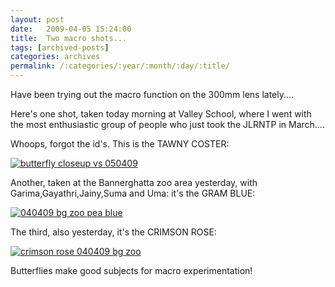 ```yaml
---
layout: post
date:	2009-04-05 15:24:00
title:  Two macro shots...
tags: [archived-posts]
categories: archives
permalink: /:categories/:year/:month/:day/:title/
---
```

Have been trying out the macro function on the 300mm lens lately....

Here's one shot, taken today morning at Valley School, where I went with the most enthusiastic group of people who just took the JLRNTP in March....

Whoops, forgot the id's. This is the TAWNY COSTER:

<a href="http://s297.photobucket.com/albums/mm205/depontis/?action=view&current=IMG_7218.jpg" target="_blank"><img src="http://i297.photobucket.com/albums/mm205/depontis/IMG_7218.jpg" border="0" alt="butterfly closeup vs 050409"></a>


Another, taken at the Bannerghatta zoo area yesterday, with Garima,Gayathri,Jainy,Suma and Uma: it's the GRAM BLUE:


<a href="http://s297.photobucket.com/albums/mm205/depontis/?action=view&current=IMG_7171.jpg" target="_blank"><img src="http://i297.photobucket.com/albums/mm205/depontis/IMG_7171.jpg" border="0" alt="040409 bg zoo pea blue"></a>

The third, also yesterday, it's the CRIMSON ROSE:


<a href="http://s297.photobucket.com/albums/mm205/depontis/?action=view&current=IMG_7148-1.jpg" target="_blank"><img src="http://i297.photobucket.com/albums/mm205/depontis/IMG_7148-1.jpg" border="0" alt="crimson rose 040409 bg zoo"></a>


Butterflies make good subjects for macro experimentation!
